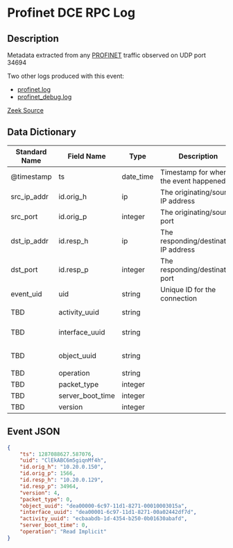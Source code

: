 # Profinet DCE RPC Log

## Description

Metadata extracted from any [PROFINET](https://www.profibus.com/technology/profinet/) traffic observed on UDP port 34694

Two other logs produced with this event:
- [profinet.log](./profinet.md)
- [profinet_debug.log](./profinet_dce_rpc.md)

[Zeek Source](https://github.com/amzn/zeek-plugin-profinet)

## Data Dictionary

| Standard Name                   | Field Name                      | Type                            | Description                            | Sample Value                    |
| ------------------------------- | ------------------------------- | ------------------------------- | -------------------------------        | ------------------------------- |
| @timestamp  | ts               | date_time | Timestamp for when the event happened. | `1287088627.587076`                     |
| src_ip_addr | id.orig_h        | ip        | The originating/source IP address      | `10.20.0.150`                           |
| src_port    | id.orig_p        | integer   | The originating/source port            | `1566`                                  |
| dst_ip_addr | id.resp_h        | ip        | The responding/destination IP address  | `10.20.0.129`                           |
| dst_port    | id.resp_p        | integer   | The responding/destination port        | `34964`                                 |
| event_uid   | uid              | string    | Unique ID for the connection           | `ClEkABC6m5giqnMf4h`                    |
| TBD         | activity_uuid    | string    |                                        | `ecbaabdb-1d-4354-b250-0b01630abafd`    |
| TBD         | interface_uuid   | string    |                                        | `dea00002-6c96-11d2-82721-00a03442df8e` |
| TBD         | object_uuid      | string    |                                        | `dea00000-6c97-11d1-8271-00010003015a`  |
| TBD         | operation        | string    |                                        | `Read Implicit`                         |
| TBD         | packet_type      | integer   |                                        | `0`                                     |
| TBD         | server_boot_time | integer   |                                        | `0`                                     |
| TBD         | version          | integer   |                                        | `4`                                     |

## Event JSON

```json
{
    "ts": 1287088627.587076,
    "uid": "ClEkABC6m5giqnMf4h",
    "id.orig_h": "10.20.0.150",
    "id.orig_p": 1566,
    "id.resp_h": "10.20.0.129",
    "id.resp_p": 34964,
    "version": 4,
    "packet_type": 0,
    "object_uuid": "dea00000-6c97-11d1-8271-00010003015a",
    "interface_uuid": "dea00001-6c97-11d1-8271-00a02442df7d",
    "activity_uuid": "ecbaabdb-1d-4354-b250-0b01630abafd",
    "server_boot_time": 0,
    "operation": "Read Implicit"
}
```